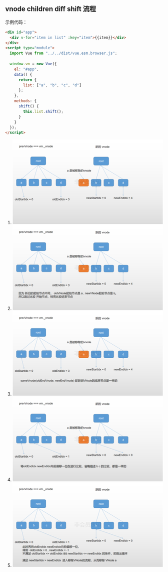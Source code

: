 ## vnode children diff shift 流程

示例代码：

```html
<div id="app">
  <div v-for="item in list" :key="item">{{item}}</div>
</div>
<script type="module">
  import Vue from "../../dist/vue.esm.browser.js";

  window.vm = new Vue({
    el: "#app",
    data() {
      return {
        list: ["a", "b", "c", "d"]
      };
    },
    methods: {
      shift() {
        this.list.shift();
      }
    }
  });
</script>
```

1. ![](vue-vdom-diff-shift_01.png)
1. ![](vue-vdom-diff-shift_02.png)
1. ![](vue-vdom-diff-shift_03.png)
1. ![](vue-vdom-diff-shift_04.png)
1. ![](vue-vdom-diff-shift_05.png)
